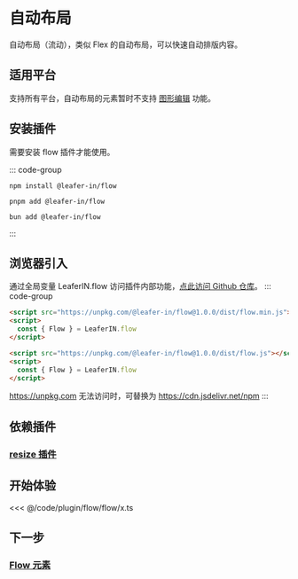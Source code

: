 <script setup>
import Case from '/component/Case.vue'
</script>

# 自动布局

自动布局（流动），类似 Flex 的自动布局，可以快速自动排版内容。

<case name="Flow" count=6 height=160 editor=false></case>

## 适用平台

支持所有平台，自动布局的元素暂时不支持 [图形编辑](/plugin/in/editor/) 功能。

## 安装插件

需要安装 flow 插件才能使用。

::: code-group

```sh[npm]
npm install @leafer-in/flow
```

```sh[pnpm]
pnpm add @leafer-in/flow
```

```sh[bun]
bun add @leafer-in/flow
```

:::

## 浏览器引入

通过全局变量 LeaferIN.flow 访问插件内部功能，[点此访问 Github 仓库](https://github.com/leaferjs/in/tree/main/packages/flow)。
::: code-group

```html [flow.min]
<script src="https://unpkg.com/@leafer-in/flow@1.0.0/dist/flow.min.js"></script>
<script>
  const { Flow } = LeaferIN.flow
</script>
```

```html [flow]
<script src="https://unpkg.com/@leafer-in/flow@1.0.0/dist/flow.js"></script>
<script>
  const { Flow } = LeaferIN.flow
</script>
```

https://unpkg.com 无法访问时，可替换为 https://cdn.jsdelivr.net/npm
:::

## 依赖插件

### [resize 插件](/plugin/in/resize/index.md)

## 开始体验

<case name="Flow" count=1 height=160 editor=false></case>

<<< @/code/plugin/flow/flow/x.ts

## 下一步

### [Flow 元素](./Flow.md)
